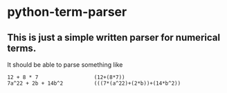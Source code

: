# python-term-parser

## This is just a simple written parser for numerical terms.

It should be able to parse something like 
    
    12 + 8 * 7                  (12+(8*7))
    7a^22 + 2b + 14b^2          (((7*(a^22)+(2*b))+(14*b^2))

